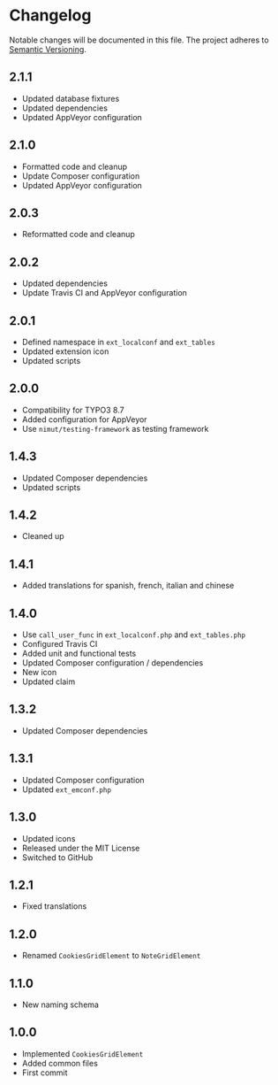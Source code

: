 Changelog
=========

Notable changes will be documented in this file. The project adheres to [Semantic Versioning].

2.1.1
-----

* Updated database fixtures
* Updated dependencies
* Updated AppVeyor configuration

2.1.0
-----

* Formatted code and cleanup
* Update Composer configuration
* Updated AppVeyor configuration

2.0.3
-----

* Reformatted code and cleanup

2.0.2
-----

* Updated dependencies
* Update Travis CI and AppVeyor configuration

2.0.1
-----

* Defined namespace in `ext_localconf` and `ext_tables`
* Updated extension icon
* Updated scripts

2.0.0
-----

* Compatibility for TYPO3 8.7
* Added configuration for AppVeyor
* Use `nimut/testing-framework` as testing framework

1.4.3
-----

* Updated Composer dependencies
* Updated scripts

1.4.2
-----

* Cleaned up

1.4.1
-----

* Added translations for spanish, french, italian and chinese

1.4.0
-----

* Use `call_user_func` in `ext_localconf.php` and `ext_tables.php`
* Configured Travis CI
* Added unit and functional tests
* Updated Composer configuration / dependencies
* New icon
* Updated claim

1.3.2
-----

* Updated Composer dependencies

1.3.1
-----

* Updated Composer configuration
* Updated `ext_emconf.php`

1.3.0
-----

* Updated icons
* Released under the MIT License
* Switched to GitHub

1.2.1
-----

* Fixed translations

1.2.0
-----

* Renamed `CookiesGridElement` to `NoteGridElement`

1.1.0
-----

* New naming schema

1.0.0
-----

* Implemented `CookiesGridElement`
* Added common files
* First commit

[Semantic Versioning]: http://semver.org "Semantic Versioning"